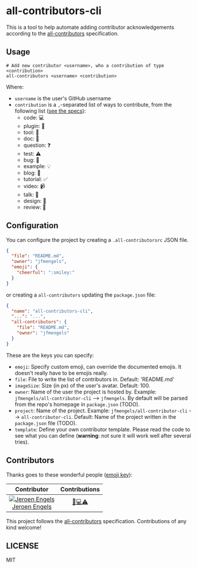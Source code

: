 # all-contributors-cli

This is a tool to help automate adding contributor acknowledgements according to the [all-contributors](https://github.com/kentcdodds/all-contributors) specification.

## Usage

```
# Add new contributor <username>, who a contribution of type <contribution>
all-contributors <username> <contribution>
```
Where:
- `username` is the user's GitHub username
- `contribution` is a `,`-separated list of ways to contribute, from the following list ([see the specs](https://github.com/kentcdodds/all-contributors#emoji-key)):
  - code: 💻
  - plugin: 🔌
  - tool: 🔧
  - doc: 📖
  - question: ❓
  - test: ⚠️
  - bug: 🐛
  - example: 💡
  - blog: 📝
  - tutorial: ✅
  - video: 📹
  - talk: 📢
  - design: 🎨
  - review: 👀

## Configuration

You can configure the project by creating a `.all-contributorsrc` JSON file.

```json
{
  "file": "README.md",
  "owner": "jfmengels",
  "emoji": {
    "cheerful": ":smiley:"
  }
}
```
or creating a `all-contributors` updating the `package.json` file:

```json
{
  "name": "all-contributors-cli",
  "...": "...",
  "all-contributors": {
    "file": "README.md",
    "owner": "jfmengels"
  }
}
```

These are the keys you can specify:
- `emoji`: Specify custom emoji, can override the documented emojis. It doesn't really have to be emojis really.
- `file`: File to write the list of contributors in. Default: 'README.md'
- `imageSize`: Size (in px) of the user's avatar. Default: 100.
- `owner`: Name of the user the project is hosted by. Example: `jfmengels/all-contributor-cli` --> `jfmengels`. By default will be parsed from the repo's homepage in `package.json` (TODO).
- `project`: Name of the project. Example: `jfmengels/all-contributor-cli` --> `all-contributor-cli`. Default: Name of the project written in the `package.json` file (TODO).
- `template`: Define your own contributor template. Please read the code to see what you can define (**warning**: not sure it will work well after several tries).


## Contributors

Thanks goes to these wonderful people ([emoji key](https://github.com/kentcdodds/all-contributors#emoji-key)):

Contributor | Contributions
:---: | :---:
[![Jeroen Engels](https://avatars.githubusercontent.com/u/3869412?v=3&s=100)<br />Jeroen Engels](https://github.com/jfmengels) | [📖💻⚠️](https://github.com/jfmengels/all-contributors-cli/commits?author=jfmengels)

This project follows the [all-contributors](https://github.com/kentcdodds/all-contributors) specification.
Contributions of any kind welcome!

## LICENSE

MIT

